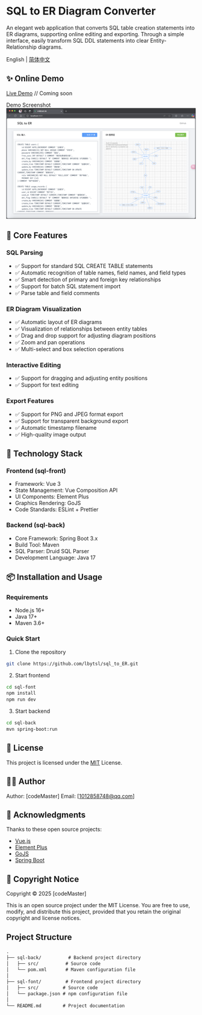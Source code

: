 # SQL to ER Diagram Converter

An elegant web application that converts SQL table creation statements into ER diagrams, supporting online editing and exporting. Through a simple interface, easily transform SQL DDL statements into clear Entity-Relationship diagrams.

English | [简体中文](./README.md)

## ✨ Online Demo

[Live Demo](#) // Coming soon

Demo Screenshot![alt text](image.png)

## 🎯 Core Features

### SQL Parsing
- ✅ Support for standard SQL CREATE TABLE statements
- ✅ Automatic recognition of table names, field names, and field types
- ✅ Smart detection of primary and foreign key relationships
- ✅ Support for batch SQL statement import
- ✅ Parse table and field comments

### ER Diagram Visualization
- ✅ Automatic layout of ER diagrams
- ✅ Visualization of relationships between entity tables
- ✅ Drag and drop support for adjusting diagram positions
- ✅ Zoom and pan operations
- ✅ Multi-select and box selection operations

### Interactive Editing
- ✅ Support for dragging and adjusting entity positions
- ✅ Support for text editing

### Export Features
- ✅ Support for PNG and JPEG format export
- ✅ Support for transparent background export
- ✅ Automatic timestamp filename
- ✅ High-quality image output

## 🚀 Technology Stack

### Frontend (sql-front)
- Framework: Vue 3
- State Management: Vue Composition API
- UI Components: Element Plus
- Graphics Rendering: GoJS
- Code Standards: ESLint + Prettier

### Backend (sql-back)
- Core Framework: Spring Boot 3.x
- Build Tool: Maven
- SQL Parser: Druid SQL Parser
- Development Language: Java 17

## 📦 Installation and Usage

### Requirements
- Node.js 16+
- Java 17+
- Maven 3.6+

### Quick Start

1. Clone the repository
```bash
git clone https://github.com/lbytsl/sql_to_ER.git
```

2. Start frontend
```bash
cd sql-font
npm install
npm run dev
```

3. Start backend
```bash
cd sql-back
mvn spring-boot:run
```

## 📝 License

This project is licensed under the [MIT](LICENSE) License.

## 👨‍💻 Author

Author: [codeMaster]
Email: [1012858748@qq.com]

## 🙏 Acknowledgments

Thanks to these open source projects:

- [Vue.js](https://vuejs.org/)
- [Element Plus](https://element-plus.org/)
- [GoJS](https://gojs.net/)
- [Spring Boot](https://spring.io/projects/spring-boot)

## 📜 Copyright Notice

Copyright © 2025 [codeMaster]

This is an open source project under the MIT License. You are free to use, modify, and distribute this project, provided that you retain the original copyright and license notices.

## Project Structure
```
.
├── sql-back/          # Backend project directory
│   ├── src/          # Source code
│   └── pom.xml       # Maven configuration file
│
├── sql-font/         # Frontend project directory
│   ├── src/         # Source code
│   └── package.json # npm configuration file
│
└── README.md        # Project documentation
``` 